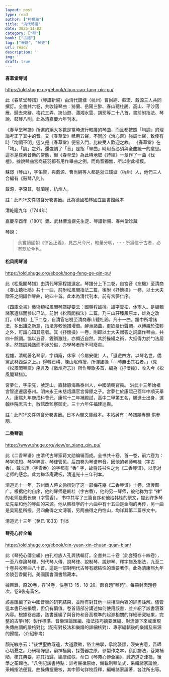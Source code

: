 ```yaml
---
layout: post
type: read
author: ["柯棋瀚"]
title: "清代琴譜"
date: 2025-11-02
category: ["琴"]
book: ["古譜"]
tag: ["琴譜", "琴史"]
url: read/
description: ''
img: ''
draft: true
---
```


#### 春草堂琴谱

https://old.shuge.org/ebook/chun-cao-tang-qin-pu/

此《春草堂琴譜》（琴譜新聲）由清代錢塘（杭州）曹尚絅、蘇璟、戴源三人共同撰訂。全書共六卷，共收錄琴曲：猗蘭、岳陽三醉、春山聽杜鵑、高山、平沙落雁、歸去來辭、梅花三弄、挾仙遊、瀟湘水雲、胡笳等二十八首，書前附指法、琴說、鼓琴八則。此為清嘉慶六年刊本。

《春草堂琴譜》所選的絕大多數是當時流行較廣的琴曲，而且都按照「均調」的理論考正了其中的音。又《春草堂》祗用五聲，不同於《治心齋》強調七聲，致使有時「均調不明」這又是《春草堂》便易入門，比較受人歡迎之故。 《春草堂》在「均」、「調」之外，還強調了「音」是指「畢曲」時用音必須與全曲統一的意思。這本是樸素音樂的常態，但《春草堂》為此特地取《詩經》一章作了一曲《伐檀》，據說琴曲宮商征羽都有用作畢曲之例，而角音獨無，所以樹此楷模。

蘇璟（琴山），字佑賢，與戴源、曹尚絅等人都是浙江錢塘（杭州）人，他們三人合編有《鼓琴八則》。

戴源，字深其，號蘭崖，杭州人。

註：此PDF文件包含分卷書籤。此為德國柏林國立圖書館藏本

清乾隆九年（1744年）

嘉慶辛酉年（1801）鐫、武林曹澹齋先生定、琴譜新聲、春艸堂珍藏

琴說：

> 余嘗讀國朝《律呂正義》，見古尺今尺，較量分明，⋯⋯所爲信于古者，必有騐於今也。

#### 松风阁琴谱

https://old.shuge.org/ebook/song-feng-ge-qin-pu/

此《松風閣琴譜》由清代琴家程雄選定。琴譜分上下二卷，自宮音《忘機》至清商《春山聽杜鵑》共十一曲，前附松風閣指法二篇，後附《抒懷操》一卷，以士大夫贈答之詞譜作琴曲，約四十首。此本為清代刊本，前有宮夢仁序。

《四庫全書》藝術類松風閣琴譜提要云：國朝程雄撰。雄字雲松，休寧人。是編輯諸家遺譜而參以巳法。前附《松風閣指法》二篇，乃三山莊臻鳳原本，雄為之改訂。《琴譜》上下二卷，自清官忘機至清商春山聽杜鵑，凡十一曲。譜中所增諸法，多出雄之新意，指法亦較他譜增倍。醉漁諸曲，更欲曼衍聲調，以博趣於弦軫之外，可謂心知其意者。其《抒懷操》一卷，則即以士大夫贈答之詞譜作琴曲，共四十餘調。協以五音，鏗鏘激壯，亦頗近自然。其於操縵之術，大抵得力於勹法居多。然譜調純熟而不涉於俗，亦學琴者所不可廢矣。

程雄，清朝著名琴家，字穎庵，休寧（今屬安徽）人。「遨遊四方，以琴名世，僑寓武林西湖之上。」得韓石耕、陳山岷傳授，所彈諸操「—時無出其右者。」（見《松風閣琴譜》序言及《徽州府志》）所作琴歌多首，編為《抒懷操》，收入今《松風閣琴譜》。

宮夢仁，字宗兗，號定山，直隸靜海縣泰州人，中國清朝官員。 洪武十三年始祖宮智達遷居泰州。明末永王朱慈炤講官宮偉鏐之子。宮夢仁於康熙己酉年中順天舉人，康熙九年庚戌科會元，康熙十二年補殿試，高中二甲第五名，賜進士出身，選翰林院庶吉士，散館改監察御史。三十六年任福建巡撫。

註：此PDF文件包含分卷書籤。日本內閣文庫藏本。本站另有：琴譜類專題 供參閱。

#### 二香琴谱

https://www.shuge.org/view/er_xiang_qin_pu/

此《二香琴谱》由清代古琴家蒋文勋编辑而成。全书共十卷，首一卷，前六卷为：琴学须知、琴学粹言、琴律管见。后四卷为琴谱审音。因他的老师韩桂（字古香）、戴长庚（字雪香）的字都有 “香” 字，故将该书名之为《二香琴谱》，以示对老师的感念。此为梅华庵藏板，清道光十三年刊本。

清道光十一年，苏州商人蒋文勋撰刻了这一部梅花庵《二香琴谱》十卷，流传颇广。根据他的自序，他的琴师是韩桂（字古香），他的另一琴师，被他称为学 “律” 的老师是戴长庚（字雪香）。 书中共写了三篇自序和他给韩桂的祭文，提到许多琴坛先辈和他的琴曲的来源。他从韩桂学的十六曲中有十五曲是金陶的再传，另一曲是吴观星所授。另四曲得之文溥寰，另两曲得之冉性山，均详其第二篇序文中。

清道光十三年（癸巳 1833）刊本

#### 琴苑心传全编

https://old.shuge.org/ebook/qin-yuan-xin-chuan-quan-bian/

此《琴苑心傳全編》由孔府族人孔興誘輯訂。全書共二十卷（此套殘存十四卷），一至八卷論琴理，列代琴人傳、說琴律、說制琴、說辨琴、釋字譜及指法，九至二十卷共收琴曲八十首。這是一部對明代古琴有總結性的重要著作。此為清康熙九年金陵芸香閣刊，美國國會圖書館藏本。

據目錄，原20卷，存14卷，佚卷13-15，18-20。函脊題"琴苑"。每冊封面題卷次，卷9後有篇名。

該書匯編了對中國音樂的研究結果，並附有對其他一些相關內容的詳盡註解。儘管這本書已被損壞，但仍有價值。卷首語部分講述如何使用該書，並介紹了該書涵蓋內容。根據卷首語，該書匯編了與音符和音高標準的起源相關的詳細研究結果，完整的古箏(琴）製作標準、音樂理論匯編、指法技巧摘要匯編、對流傳下來或重現失傳曲調的嚴格對比（配有對技法和樂譜的詳細核對）、專家編輯後的樂譜及來源的歸檔。（介紹參考）

顏光敏序云："後世聖教既遠，大道寢微，俗士曲學，承訛襲謬，浸失古意，吾師心切憂之。乃研精殫思，窮神極奧，探聲器之原，參製作之本，裒訂譜法，芟繁補陋，核其典要，綜其指歸，編摩成帙，命曰《琴苑心傳全編》，誠造道之津筏，後學之荃蹄也。"凡例記該書特點：詳考聲律原始，備載制琴法式，采輯諸家論說，采輯指法便覽，曲操傳搜嚴核，其中節句詳校詮釋，編輯諸家論著，各注所出等。


